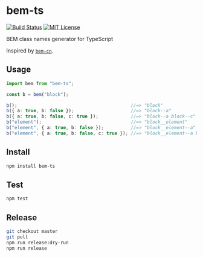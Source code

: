 # bem-ts

[![Build Status](https://travis-ci.org/ybiquitous/bem-ts.svg?branch=master)](https://travis-ci.org/ybiquitous/bem-ts)
[![MIT License](https://img.shields.io/github/license/mashape/apistatus.svg)](LICENSE)

BEM class names generator for TypeScript

Inspired by [`bem-cn`](https://npm.im/bem-cn).

## Usage

```ts
import bem from "bem-ts";

const b = bem("block");

b();                                          //=> "block"
b({ a: true, b: false });                     //=> "block--a"
b({ a: true, b: false, c: true });            //=> "block--a block--c"
b("element");                                 //=> "block__element"
b("element", { a: true, b: false });          //=> "block__element--a"
b("element", { a: true, b: false, c: true }); //=> "block__element--a block__element--c"
```

## Install

```sh
npm install bem-ts
```

## Test

```sh
npm test
```

## Release

```sh
git checkout master
git pull
npm run release:dry-run
npm run release
```
